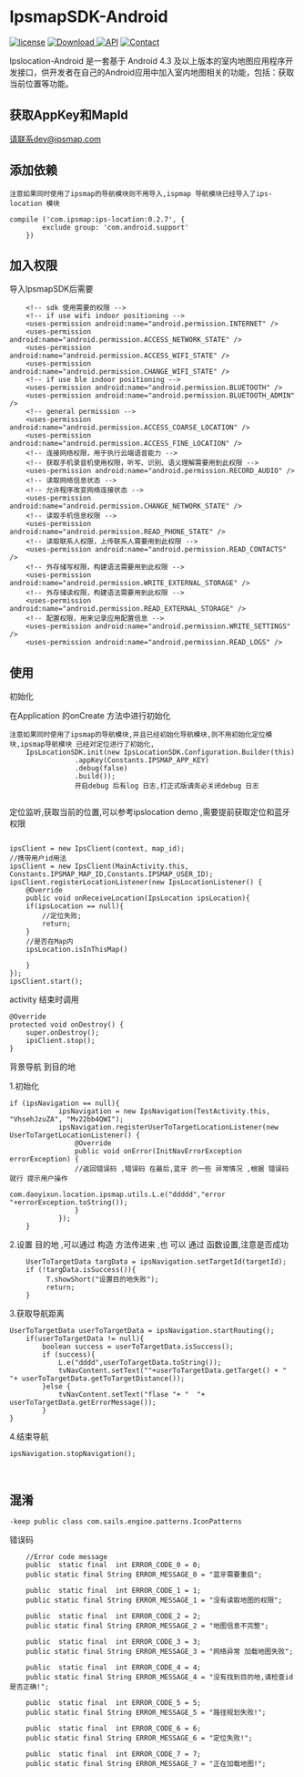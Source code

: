 # IpsmapSDK-Android

[![license](https://img.shields.io/hexpm/l/plug.svg)](https://raw.githubusercontent.com/typ0520/fastdex/master/LICENSE)
[![Download](https://api.bintray.com/packages/xun/maven/com.ipsmap/images/download.svg) ](https://bintray.com/xun/maven/com.ipsmap/_latestVersion)
[![API](https://img.shields.io/badge/API-18%2B-green.svg?style=flat)](https://android-arsenal.com/api?level=18)
[![Contact](https://img.shields.io/badge/Author-IpsMap-orange.svg?style=flat)](http://ipsmap.com)

Ipslocation-Android 是一套基于 Android 4.3 及以上版本的室内地图应用程序开发接口，供开发者在自己的Android应用中加入室内地图相关的功能，包括：获取当前位置等功能。

## 获取AppKey和MapId
请联系dev@ipsmap.com

## 添加依赖

```
注意如果同时使用了ipsmap的导航模块则不用导入,ispmap 导航模块已经导入了ips-location 模块

compile ('com.ipsmap:ips-location:0.2.7', {
        exclude group: 'com.android.support'
    })
```

## 加入权限
导入IpsmapSDK后需要
```
    <!-- sdk 使用需要的权限 -->
    <!-- if use wifi indoor positioning -->
    <uses-permission android:name="android.permission.INTERNET" />
    <uses-permission android:name="android.permission.ACCESS_NETWORK_STATE" />
    <uses-permission android:name="android.permission.ACCESS_WIFI_STATE" />
    <uses-permission android:name="android.permission.CHANGE_WIFI_STATE" />
    <!-- if use ble indoor positioning -->
    <uses-permission android:name="android.permission.BLUETOOTH" />
    <uses-permission android:name="android.permission.BLUETOOTH_ADMIN" />
    <!-- general permission -->
    <uses-permission android:name="android.permission.ACCESS_COARSE_LOCATION" />
    <uses-permission android:name="android.permission.ACCESS_FINE_LOCATION" />
    <!-- 连接网络权限，用于执行云端语音能力 -->
    <!-- 获取手机录音机使用权限，听写、识别、语义理解需要用到此权限 -->
    <uses-permission android:name="android.permission.RECORD_AUDIO" />
    <!-- 读取网络信息状态 -->
    <!-- 允许程序改变网络连接状态 -->
    <uses-permission android:name="android.permission.CHANGE_NETWORK_STATE" />
    <!-- 读取手机信息权限 -->
    <uses-permission android:name="android.permission.READ_PHONE_STATE" />
    <!-- 读取联系人权限，上传联系人需要用到此权限 -->
    <uses-permission android:name="android.permission.READ_CONTACTS" />
    <!-- 外存储写权限，构建语法需要用到此权限 -->
    <uses-permission android:name="android.permission.WRITE_EXTERNAL_STORAGE" />
    <!-- 外存储读权限，构建语法需要用到此权限 -->
    <uses-permission android:name="android.permission.READ_EXTERNAL_STORAGE" />
    <!-- 配置权限，用来记录应用配置信息 -->
    <uses-permission android:name="android.permission.WRITE_SETTINGS" />
    <uses-permission android:name="android.permission.READ_LOGS" />
```

## 使用
初始化

在Application 的onCreate 方法中进行初始化




```
注意如果同时使用了ipsmap的导航模块,并且已经初始化导航模块,则不用初始化定位模块,ipsmap导航模块 已经对定位进行了初始化,
    IpsLocationSDK.init(new IpsLocationSDK.Configuration.Builder(this)
                .appKey(Constants.IPSMAP_APP_KEY)
                .debug(false)
                .build());
                开启debug 后有log 日志,打正式版请务必关闭debug 日志


```


定位监听,获取当前的位置,可以参考ipslocation demo ,需要提前获取定位和蓝牙权限
```

ipsClient = new IpsClient(context, map_id);
//携带用户id用法
ipsClient = new IpsClient(MainActivity.this, Constants.IPSMAP_MAP_ID,Constants.IPSMAP_USER_ID);
ipsClient.registerLocationListener(new IpsLocationListener() {
    @Override
    public void onReceiveLocation(IpsLocation ipsLocation){
    if(ipsLocation == null){
        //定位失败;
        return;
    }
    //是否在Map内
    ipsLocation.isInThisMap()

    }
});
ipsClient.start();
```

activity 结束时调用
```
@Override
protected void onDestroy() {
    super.onDestroy();
    ipsClient.stop();
}
```




背景导航 到目的地

1.初始化

```
if (ipsNavigation == null){
            ipsNavigation = new IpsNavigation(TestActivity.this, "VhsehJzuZA", "Mv22bb4QWI");
            ipsNavigation.registerUserToTargetLocationListener(new UserToTargetLocationListener() {
                @Override
                public void onError(InitNavErrorException errorException) {
                //返回错误码 ,错误码 在最后,蓝牙 的一些 异常情况 ,根据 错误码 就行 提示用户操作
                    com.daoyixun.location.ipsmap.utils.L.e("ddddd","error "+errorException.toString());
                }
            });
    }
```


2.设置 目的地 ,可以通过 构造 方法传进来 ,也 可以 通过 函数设置,注意是否成功

```
    UserToTargetData targData = ipsNavigation.setTargetId(targetId);
    if (!targData.isSuccess()){
         T.showShort("设置目的地失败");
         return;
    }
```


3.获取导航距离


```
UserToTargetData userToTargetData = ipsNavigation.startRouting();
    if(userToTargetData != null){
        boolean success = userToTargetData.isSuccess();
        if (success){
            L.e("dddd",userToTargetData.toString());
            tvNavContent.setText(""+userToTargetData.getTarget() + "  "+ userToTargetData.getToTargetDistance());
        }else {
            tvNavContent.setText("flase "+ "  "+ userToTargetData.getErrorMessage());
        }
}

```
4.结束导航

```
ipsNavigation.stopNavigation();

```
```

```
```

```


## 混淆
```
-keep public class com.sails.engine.patterns.IconPatterns
```

错误码

```
    //Error code message
    public  static final  int ERROR_CODE_0 = 0;
    public static final String ERROR_MESSAGE_0 = "蓝牙需要重启";

    public  static final  int ERROR_CODE_1 = 1;
    public static final String ERROR_MESSAGE_1 = "没有读取地图的权限";

    public  static final  int ERROR_CODE_2 = 2;
    public static final String ERROR_MESSAGE_2 = "地图信息不完整";

    public  static final  int ERROR_CODE_3 = 3;
    public static final String ERROR_MESSAGE_3 = "网络异常 加载地图失败";

    public  static final  int ERROR_CODE_4 = 4;
    public static final String ERROR_MESSAGE_4 = "没有找到目的地,请检查id是否正确!";

    public  static final  int ERROR_CODE_5 = 5;
    public static final String ERROR_MESSAGE_5 = "路径规划失败!";

    public  static final  int ERROR_CODE_6 = 6;
    public static final String ERROR_MESSAGE_6 = "定位失败!";

    public  static final  int ERROR_CODE_7 = 7;
    public static final String ERROR_MESSAGE_7 = "正在加载地图!";
```


